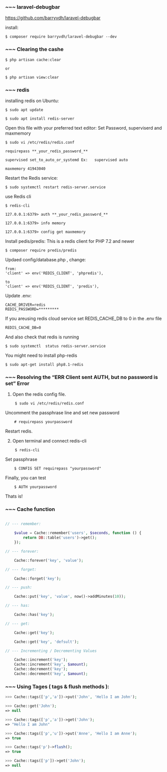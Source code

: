 ### ~~~ laravel-debugbar

https://github.com/barryvdh/laravel-debugbar

install:

    $ composer require barryvdh/laravel-debugbar --dev


### ~~~ Clearing the cashe

    $ php artisan cache:clear

    or

    $ php artisan view:clear


### ~~~ redis

installing redis on Ubuntu:

    $ sudo apt update

    $ sudo apt install redis-server

Open this file with your preferred text editor:
Set Password, superviserd and maxmemory

    $ sudo vi /etc/redis/redis.conf

    requirepass **_your_redis_password_**

    supervised set_to_auto_or_systemd Ex:   supervised auto

    maxmemory 41943040



Restart the Redis service:

    $ sudo systemctl restart redis-server.service


use Redis cli

    $ redis-cli

    127.0.0.1:6379> auth **_your_redis_password_**

    127.0.0.1:6379> info memory

    127.0.0.1:6379> config get maxmemory


Install pedis/predis:
This is a redis client for PHP 7.2 and newer

    $ composer require predis/predis


Updaed config/database.php ,  change:

    from:
    'client' => env('REDIS_CLIENT', 'phpredis'),

    to
    'client' => env('REDIS_CLIENT', 'predis'),
    

Update .env:

    CACHE_DRIVER=redis
    REDIS_PASSWORD=*********

If you areusing redis cloud service set REDIS_CACHE_DB to 0 in the .env file

    REDIS_CACHE_DB=0


And also check that redis is running

    $ sudo systemctl  status redis-server.service


You might need to install php-redis

    $ sudo apt-get install php8.1-redis

### ~~~ Resolving the “ERR Client sent AUTH, but no password is set” Error

1. Open the redis config file.
    
        $ sudo vi /etc/redis/redis.conf

Uncomment the passphrase line and set new password

        # requirepass yourpassword

Restart redis.

2. Open terminal and connect redis-cli

        $ redis-cli

Set passphrase

        $ CONFIG SET requirepass "yourpassword"

Finally, you can test

        $ AUTH yourpassword 
        
Thats is!





<!-- --------------------------------------------------------------- -->

### ~~~ Cache function 

```php 

// --- remember:

    $value = Cache::remember('users', $seconds, function () {
        return DB::table('users')->get();
    });

// --- forever:

    Cache::forever('key', 'value');

// --- forget:

    Cache::forget('key');

// --- push:

    Cache::put('key', 'value', now()->addMinutes(10));

// --- has:

    Cache::has('key');

// --- get:

    Cache::get('key');

    Cache::get('key', 'defsult');

// --- Incrementing / Decrementing Values

    Cache::increment('key');
    Cache::increment('key', $amount);
    Cache::decrement('key');
    Cache::decrement('key', $amount);

```

### ~~~ Using Tages ( tags & flush methods ):
```php 
>>> Cache::tags(['p','a'])->put('John', 'Hello I am John');

>>> Cache::get('John');
=> null

>>> Cache::tags(['p','a'])->get('John');
=> "Hello I am John"

>>> Cache::tags(['p','u'])->put('Anne', 'Hello I am Anne');
=> true

>>> Cache::tags('p')->flush();
=> true

>>> Cache::tags(['p'])->get('John');
=> null
```